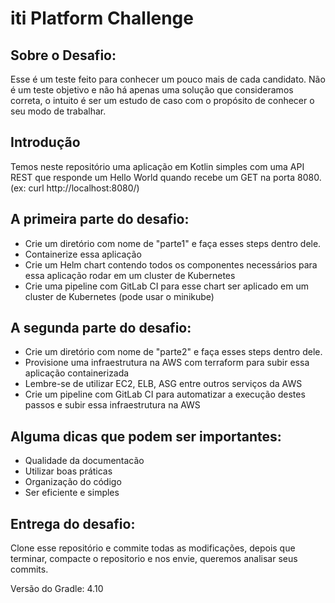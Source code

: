 # iti Platform Challenge

## Sobre o Desafio: 

Esse é um teste feito para conhecer um pouco mais de cada candidato. Não é um teste objetivo e não há apenas uma solução que consideramos correta, o intuito é ser um estudo de caso com o propósito de conhecer o seu modo de trabalhar.

## Introdução

Temos neste repositório uma aplicação em Kotlin simples com uma API REST que responde um Hello World quando recebe um GET na porta 8080. (ex: curl http://localhost:8080/)

## A primeira parte do desafio: 

* Crie um diretório com nome de "parte1" e faça esses steps dentro dele.
* Containerize essa aplicação
* Crie um Helm chart contendo todos os componentes necessários para essa aplicação rodar em um cluster de Kubernetes
* Crie uma pipeline com GitLab CI para esse chart ser aplicado em um cluster de Kubernetes (pode usar o minikube)

## A segunda parte do desafio:

* Crie um diretório com nome de "parte2" e faça esses steps dentro dele.
* Provisione uma infraestrutura na AWS com terraform para subir essa aplicação containerizada
* Lembre-se de utilizar EC2, ELB, ASG entre outros serviços da AWS 
* Crie um pipeline com GitLab CI para automatizar a execução destes passos e subir essa infraestrutura na AWS

## Alguma dicas que podem ser importantes:
* Qualidade da documentacão
* Utilizar boas práticas
* Organização do código
* Ser eficiente e simples

## Entrega do desafio:
Clone esse repositório e commite todas as modificações, depois que terminar, compacte o repositorio e nos envie, queremos analisar seus commits.


Versão do Gradle: 4.10
